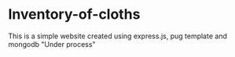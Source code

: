 # Inventory-of-cloths
This is a simple website created using express.js, pug template and mongodb
"Under process"
